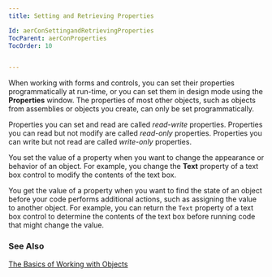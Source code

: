 ```yaml
---
title: Setting and Retrieving Properties

Id: aerConSettingandRetrievingProperties
TocParent: aerConProperties
TocOrder: 10


---
```


When working with forms and controls, you can set their properties programmatically at run-time, or you can set them in design mode using the **Properties** window. The properties of most other objects, such as objects from assemblies or objects you create, can only be set programmatically. 

Properties you can set and read are called *read-write* properties. Properties you can read but not modify are called *read-only* properties. Properties you can write but not read are called *write-only* properties. 

You set the value of a property when you want to change the appearance or behavior of an object. For example, you change the **Text** property of a text box control to modify the contents of the text box. 

You get the value of a property when you want to find the state of an object before your code performs additional actions, such as assigning the value to another object. For example, you can return the ```Text``` property of a text box control to determine the contents of the text box before running code that might change the value. 

### See Also
[The Basics of Working with Objects](aerConObjects.html) 
